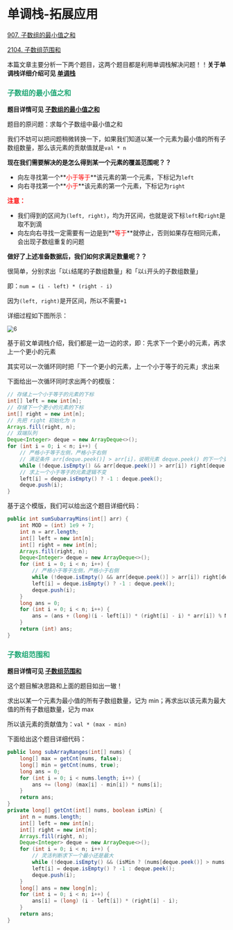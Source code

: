 # 单调栈-拓展应用

[907. 子数组的最小值之和](https://leetcode.cn/problems/sum-of-subarray-minimums/)

[2104. 子数组范围和](https://leetcode.cn/problems/sum-of-subarray-ranges/)



本篇文章主要分析一下两个题目，这两个题目都是利用单调栈解决问题！！**关于单调栈详细介绍可见 [单调栈](./单调栈.html)**

### <font color=#1FA774>子数组的最小值之和</font>

**题目详情可见 [子数组的最小值之和](https://leetcode.cn/problems/sum-of-subarray-minimums/)**

题目的原问题：求每个子数组中最小值之和

我们不妨可以把问题稍微转换一下，如果我们知道以某一个元素为最小值的所有子数组数量，那么该元素的贡献值就是`val * n`

**现在我们需要解决的是怎么得到某一个元素的覆盖范围呢？？**

- 向左寻找第一个**<font color='red'>小于等于</font>**该元素的第一个元素，下标记为`left`
- 向右寻找第一个**<font color='red'>小于</font>**该元素的第一个元素，下标记为`right`

**<font color='red'>注意：</font>**

- 我们得到的区间为`(left, right)`，均为开区间，也就是说下标`left`和`right`是取不到滴
- 向左向右寻找一定需要有一边是到**<font color='red'>等于</font>**就停止，否则如果存在相同元素，会出现子数组重复的问题

**做好了上述准备数据后，我们如何求满足数量呢？？**

很简单，分别求出「以`i`结尾的子数组数量」和「以`i`开头的子数组数量」

即：`num = (i - left) * (right - i)`

因为`(left, right)`是开区间，所以不需要`+1`

详细过程如下图所示：

<img src="https://cdn.jsdelivr.net/gh/LFool/image-hosting@master/20220523/2207191653314839d9W7io6.svg" alt="6" style="zoom: 90%;" />

基于前文单调栈介绍，我们都是一边一边的求，即：先求下一个更小的元素，再求上一个更小的元素

其实可以一次循环同时把「下一个更小的元素，上一个小于等于的元素」求出来

下面给出一次循环同时求出两个的模版：

```java
// 存储上一个小于等于的元素的下标
int[] left = new int[n];
// 存储下一个更小的元素的下标
int[] right = new int[n];
// 先把 right 初始化为 n
Arrays.fill(right, n);
// 双端队列
Deque<Integer> deque = new ArrayDeque<>();
for (int i = 0; i < n; i++) {
    // 严格小于等于左侧，严格小于右侧
    // 满足条件 arr[deque.peek()] > arr[i]，说明元素 deque.peek() 的下一个更小的元素就是 i (这里均有下标代替元素了，代码中转换一下即可)
    while (!deque.isEmpty() && arr[deque.peek()] > arr[i]) right[deque.pop()] = i;
    // 求上一个小于等于的元素逻辑不变
    left[i] = deque.isEmpty() ? -1 : deque.peek();
    deque.push(i);
}
```

基于这个模版，我们可以给出这个题目详细代码：

```java
public int sumSubarrayMins(int[] arr) {
    int MOD = (int) 1e9 + 7;
    int n = arr.length;
    int[] left = new int[n];
    int[] right = new int[n];
    Arrays.fill(right, n);
    Deque<Integer> deque = new ArrayDeque<>();
    for (int i = 0; i < n; i++) {
        // 严格小于等于左侧，严格小于右侧
        while (!deque.isEmpty() && arr[deque.peek()] > arr[i]) right[deque.pop()] = i;
        left[i] = deque.isEmpty() ? -1 : deque.peek();
        deque.push(i);
    }
    long ans = 0;
    for (int i = 0; i < n; i++) {
        ans = (ans + (long)(i - left[i]) * (right[i] - i) * arr[i]) % MOD;
    }
    return (int) ans;
}
```

### <font color=#1FA774>子数组范围和</font>

**题目详情可见 [子数组范围和](https://leetcode.cn/problems/sum-of-subarray-ranges/)**

这个题目解决思路和上面的题目如出一辙！

求出以某一个元素为最小值的所有子数组数量，记为 min；再求出以该元素为最大值的所有子数组数量，记为 max

所以该元素的贡献值为：`val * (max - min)`

下面给出这个题目详细代码：

```java
public long subArrayRanges(int[] nums) {
    long[] max = getCnt(nums, false);
    long[] min = getCnt(nums, true);
    long ans = 0;
    for (int i = 0; i < nums.length; i++) {
        ans += (long) (max[i] - min[i]) * nums[i];
    }
    return ans;
}
private long[] getCnt(int[] nums, boolean isMin) {
    int n = nums.length;
    int[] left = new int[n];
    int[] right = new int[n];
    Arrays.fill(right, n);
    Deque<Integer> deque = new ArrayDeque<>();
    for (int i = 0; i < n; i++) {
        // 灵活判断求下一个最小还是最大
        while (!deque.isEmpty() && (isMin ? (nums[deque.peek()] > nums[i]) : (nums[deque.peek()] < nums[i]))) right[deque.pop()] = i;
        left[i] = deque.isEmpty() ? -1 : deque.peek();
        deque.push(i);
    }
    long[] ans = new long[n];
    for (int i = 0; i < n; i++) {
        ans[i] = (long) (i - left[i]) * (right[i] - i);
    }
    return ans;
}
```